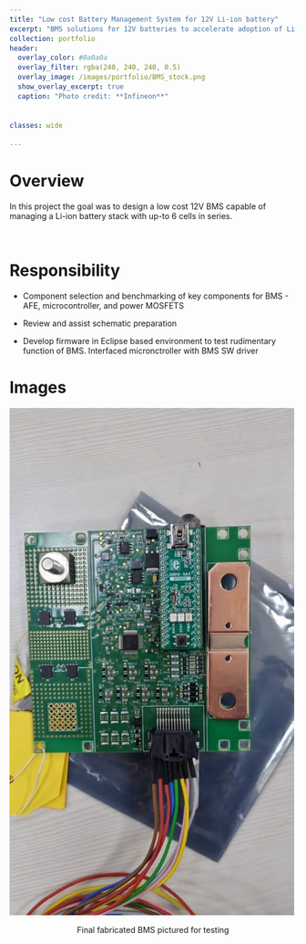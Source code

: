 ```yaml
---
title: "Low cost Battery Management System for 12V Li-ion battery"
excerpt: "BMS solutions for 12V batteries to accelerate adoption of Li-ion batteries as lead-free replacement for car batteries"
collection: portfolio
header: 
  overlay_color: #0a0a0a
  overlay_filter: rgba(240, 240, 240, 0.5)
  overlay_image: /images/portfolio/BMS_stock.png
  show_overlay_excerpt: true	
  caption: "Photo credit: **Infineon**"
  

classes: wide

---
```


# Overview

In this project the goal was to design a low cost 12V BMS capable of managing a Li-ion battery stack with up-to 6 cells in series.

<br>

# Responsibility
- Component selection and benchmarking of key components for BMS - AFE, microcontroller, and power MOSFETS

- Review and assist schematic preparation

- Develop firmware in Eclipse based environment to test rudimentary function of BMS. Interfaced micronctroller with BMS SW driver



# Images

[<img src="/images/portfolio/BMS_Dev.jpg" width="500" >](/images/portfolio/BMS_Dev.jpg)
<figcaption align = "center">Final fabricated BMS pictured for testing</figcaption>

